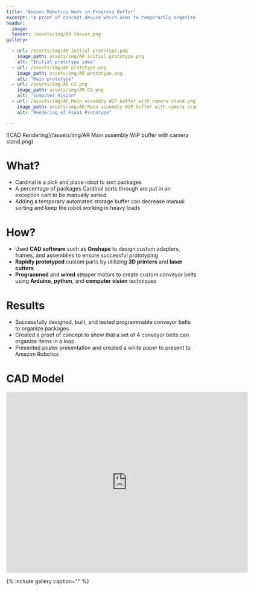 ```yaml
---
title: "Amazon Robotics Work in Progress Buffer"
excerpt: "A proof of concept device which aims to temporarily organize, store, and reintroduce packages to allow a robotic arm to continue to autonomously sort packages."
header:
  image:
  teaser: /assets/img/AR teaser.png
gallery:

  - url: /assets/img/AR initial prototype.png
    image_path: assets/img/AR initial prototype.png
    alt: "Initial prototype idea"
  - url: /assets/img/AR prototype.png
    image_path: assets/img/AR prototype.png
    alt: "Main prototype"
  - url: /assets/img/AR CV.png
    image_path: assets/img/AR CV.png
    alt: "Computer Vision"
  - url: /assets/img/AR Main assembly WIP buffer with camera stand.png
    image_path: assets/img/AR Main assembly WIP buffer with camera stand.png
    alt: "Rendering of Final Prototype"

---
```


![CAD Rendering](/assets/img/AR Main assembly WIP buffer with camera stand.png)

# What?

* Cardinal is a pick and place robot to sort packages
* A percentage of packages Cardinal sorts through are put in an exception cart to be manually sorted
* Adding a temporary automated storage buffer can decrease manual sorting and keep the robot working in heavy loads

# How?

* Used **CAD software** such as **Onshape** to design custom adapters, frames, and assemblies to ensure successful prototyping
* **Rapidly prototyped** custom parts by utilizing **3D printers** and **laser cutters**
* **Programmed** and **wired** stepper motors to create custom conveyor belts using **Arduino**, **python**, and **computer vision** techniques

# Results

* Successfully designed, built, and tes﻿ted programmable conveyor belts to organize packages
* Created a proof of concept to show that a﻿ set of 4 conveyor belts can organize items in a loop
* Presented poster presentation and created a white paper to present to Amazon Robotics

# CAD Model

<iframe src="https://vanderbilt289.autodesk360.com/shares/public/SHd38bfQT1fb47330c999c58300a8ae1cadb?mode=embed" width="640" height="480" allowfullscreen="true" webkitallowfullscreen="true" mozallowfullscreen="true"  frameborder="0"></iframe>

{% include gallery caption="" %}


